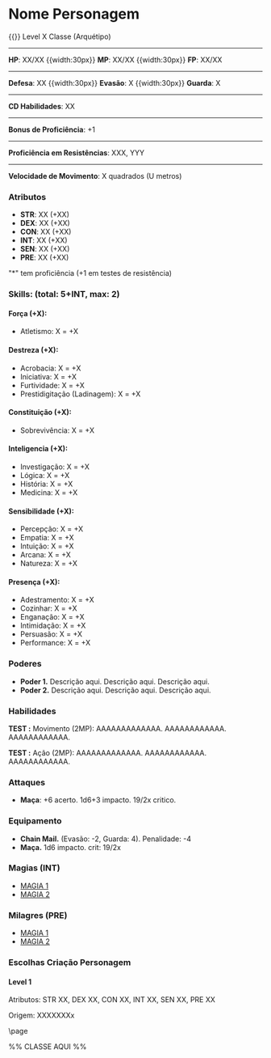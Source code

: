 # Nome Personagem
{{}}
Level X Classe (Arquétipo)
___
**HP**: XX/XX
{{width:30px}}
**MP**: XX/XX
{{width:30px}}
**FP**: XX/XX
___
**Defesa**: XX
{{width:30px}}
**Evasão**: X
{{width:30px}}
**Guarda**: X
___
**CD Habilidades**: XX
___
**Bonus de Proficiência**: +1
___
**Proficiência em Resistências**: XXX, YYY
___
**Velocidade de Movimento**: X quadrados (U metros)

### Atributos
- **STR**: XX (+XX)
- **DEX**: XX (+XX)
- **CON**: XX (+XX)
- **INT**: XX (+XX)
- **SEN**: XX (+XX)
- **PRE**: XX (+XX)

"\*" tem proficiência (+1 em testes de resistência)

### Skills: (total: 5+INT, max: 2)
#### Força (+X):
- Atletismo: X = +X

#### Destreza (+X):
- Acrobacia: X = +X
- Iniciativa: X = +X
- Furtividade: X = +X
- Prestidigitação (Ladinagem): X = +X

#### Constituição (+X):
- Sobrevivência: X = +X

#### Inteligencia (+X):
- Investigação: X = +X
- Lógica: X = +X
- História: X = +X
- Medicina: X = +X

#### Sensibilidade (+X):
- Percepção: X = +X
- Empatia: X = +X
- Intuição: X = +X
- Arcana: X = +X
- Natureza: X = +X

#### Presença (+X):
- Adestramento: X = +X
- Cozinhar: X = +X
- Enganação: X = +X
- Intimidação: X = +X
- Persuasão: X = +X
- Performance: X = +X

### Poderes
- **Poder 1.** Descrição aqui. Descrição aqui. Descrição aqui.
- **Poder 2.** Descrição aqui. Descrição aqui. Descrição aqui.

### Habilidades

**TEST :** Movimento (2MP): AAAAAAAAAAAAA. AAAAAAAAAAAA. AAAAAAAAAAAA.

**TEST :** Ação (2MP): AAAAAAAAAAAAA. AAAAAAAAAAAA. AAAAAAAAAAAA.

### Attaques
- **Maça**: +6 acerto. 1d6+3 impacto. 19/2x critico.

### Equipamento
- **Chain Mail.** (Evasão: -2, Guarda: 4). Penalidade: -4
- **Maça.** 1d6 impacto. crit: 19/2x

### Magias (INT)
- [MAGIA 1](#p14)
- [MAGIA 2](#p8)

### Milagres (PRE)
- [MAGIA 1](#p14)
- [MAGIA 2](#p8)

### Escolhas Criação Personagem
#### Level 1
Atributos: STR XX, DEX XX, CON XX, INT XX, SEN XX, PRE XX

Origem: XXXXXXXx

\page

<style>
.spell-tags {
	color: #ed4512;
	font-family: 'Open Sans';
	font-size: 0.8rem;
	font-weight: 600;
	margin-top: 0rem !important;
	margin-bottom: 0.25rem;
}
</style>
%% CLASSE AQUI %%
